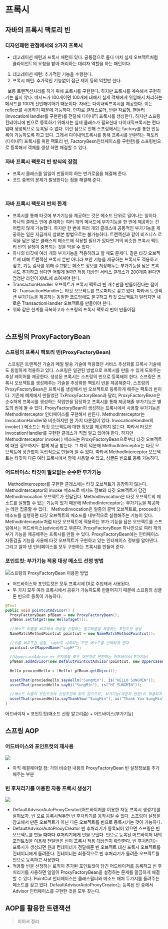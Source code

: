 # 프록시

## 자바의 프록시 팩토리 빈
### 디자인패턴 관점에서의 2가지 프록시
- 데코레이션 패턴과 프록시 패턴이 있다. 공통점으로 둘다 마치 실제 오브젝트처럼 클라이언트의 요청을 받아 처리하는 대리자 역할을 하는 패턴이다.
1. 데코레이션 패턴: 추가적인 기능을 수행한다.
2. 프록시 패턴: 추가적인 기능없이 접근 제어 등의 역할만 한다.

&nbsp; 보통 트랜젝션처리를 하기 위해 프록시를 구현한다.
하지만 프록시를 계속해서 구현하기는 쉽지 않다. 메서드가 100개이면 100개에 대해서 실제 객체에게 위임해서 처리하는 메서드를 100개 선언해야하기 때문이다.
자바는 다이내믹프록시를 제공한다. 이는 reflect를 사용하기 때문에 가능하다. 인자로 클래스로더, 반환 자료형, 핸들러(invocationHandler를 구현한)를 전달해 다이내믹 프록시를 생성한다.
하지만 스프링 컨테이너에 빈으로 등록하기 위해서는 실제 클래스가 필요한대 다이내믹프록시는 런타임때 생성되므로 등록될 수 없다. 이런 점으로 인해 스프링에서는 factory를 통한 빈등록이 가능하도록 하고 있다. 
그래서 다이내믹프록시를 통해 프록시를 반환하는 팩토리(다이내믹 프록시를 위한 팩토리 빈, FactoryBesn인터페이스를 구현한)를 스프링빈으로 등록해서 객체를 생성 하면 해결할 수 있다.
<br/>
### 자바 프록시 팩토리 빈 방식의 장점
- 프록시 클래스를 일일이 만들어야 하는 번거로움을 해결해 준다.
- 코드 중복의 문제가 발생한다는 점을 해결해 준다.
<br/>

### 자바 프록시 팩토리 빈의 한계
- 프록시를 통해 타깃에 부가기능을 제공하는 것은 메소드 단위로 일어나는 일이다. 하나의 클래스 안에 존재하는 여러 개의 메서드에 부가기능을 한 번에 제공하는 건 어렵지 않게 가능했다. 하지만 한 번에 여러 개의 클래스에  공통적인 부가기능을 제공하는 일은 지금까지 살펴본 방법으로는 불가능하다. 트랜젝션과 같이 비즈니스 로직을 담은 많은 클래스의 메소드에 적용할 필요가 있다면 거의 비슷한 프록시 팩토리 빈의 설정이 중복되는 것을 막을 수 없다.
- 하나의 타깃에 여러 개의 부가기능을 적용하려고 할 때도 문제다. 같은 타깃 오브젝트에 대해 트랜잭션 프록시 뿐만 아니라 보안 기능을 제공하는 프록시도 적용하고 싶고, 기능 검사를 위해 주고받는 메소드 정보를 저장해두는 부가기능을 담은 프록시도 추가하고 싶다면 어떻게 될까? 적용 대상인 서비스 클래스가 200개쯤 된다면 엄청난 라인이 XML에 쓰여져야 한다. 
- TransactionHandler 오브젝트가 프록시 팩토리 빈 개수만큼 만들어진다는 점이다. TransactionHandler는 타깃 오브젝트를 프로퍼티로 갖고 있다. 따라서 트랜잭션 부가기능을 제공하는 동일한 코드임에도 불구하고 타깃 오브젝트가 달라지면 새로운 TransactionHandler 오브젝트를 만들어야 한다.
- 위와 같은 한계를 극복하고자 스프링의 프록시 팩토리 빈이 만들어짐
<br/>

## 스프링의 ProxyFactoryBean
### 스프링의 프록시 팩토리 빈(ProxyFactoryBean)
&nbsp; 스프링은 트랜젝션 기술과 메일 발송 기술에 적용했던 서비스 추상화를 프록시 기술에도 동일하게 적용하고 있다. 스프링은 일관된 방법으로 프록시를 만들 수 있게 도와주는 추상 레이어를 제공한다. 생성된 프록시는 스프링의 빈으로 등록돼야 한다. 스프링은 프록시 오브젝트를 생성해주는 기술을 추상화한 팩토리 빈을 제공해준다. 스프링의 ProxyFactoryBean은 프록시를 생성해서 빈 오브젝트로 등록하게 해주는 팩토리 빈이다. 기존에 예제에서 만들었던 TxProxyFactoryBean과 달리, ProxyFactoryBean은 순수하게 프록시를 생성하는 작업만을 담당하고 프록시를 통해 제공해줄 부가기능은 별도의 빈에 둘 수 있다.
ProxyFactoryBean이 생성하는 프록시에서 사용할 부가기능은 MethodInterceptor 인터페이스를 구현해서 만든다. MethodInterceptor는 InvocationHandler와 비슷하지만 한 가지 다른점이 있다. InvocationHandler의 invoke( ) 메소드는 타킷 오브젝트에 대한 정보를 제공하지 않는다. 따라서 타깃은 InvocationHandler를 구현한 클래스가 직접 알고 있어야 한다. 하지만MethodInterceptor invoke( ) 메소드는 ProxyFactoryBean으로부터 타깃 오브젝트에 대한 정보까지도 함께 제공 받는다. 그 차이 덕분에 MethodInterceptor는 타깃 오브젝트에 상관없이 독립적으로 만들어 질 수 있다. 따라서 MethodInterceptor 오브젝트는 타깃이 다른 여러 프록시에서 함께 사용할 수 있고, 싱글톤 빈으로 등록 가능하다. 
<br/>

### 어드바이스: 타깃이 필요없는 순수한 부가기능
&nbsp; MethodInterceptor를 구현한 클래스에는 타깃 오브젝트가 등장하지 않는다. MethodInterceptor의 invoke 메소드로 메서드 정보와 타깃 오브젝트가 담긴 MethodInvocation 오브젝트가 전달된다. MethodInvocation은 타깃 오브젝트의 메소드를 실행할 수 있는 기능이 있기 때문에 MethodInterceptor는 부가기능을 제공하는 데만 집중할 수 있다. 
&nbsp; MethodInvocation은 일종의 콜백 오브젝트로, proceed( ) 메소드를 실행하면 타깃 오브젝트의 메소드를 내부적으로 실행해주는 기능이 있다. 
MethodInterceptor처럼 타깃 오브젝트에 적용하는 부가 기능을 담은 오브젝트를 스프링에서는 어드바이스(advice)라고 부른다.
ProxyFactoryBean 하나만으로 여러 개의 부가 기능을 제공해주는 프록시를 만들 수 있다. ProxyFactoryBean에는 인터페이스 자동검출 기능을 사용해 타깃 오브젝트가 구현하고 있는 인터페이스 정보를 알아낸다. 그리고 알아 낸 인터페이스를 모두 구현하는 프록시를 만들어 준다. 
<br/>

### 포인트컷: 부가기능 적용 대상 메소드 선정 방법
![스프링의 ProxyFactoryBean 이용한 방법](https://user-images.githubusercontent.com/18229419/62299515-0d2ff000-b4b0-11e9-8d5a-1fb1d6645c2f.png)
- 어드바이스와 포인트컷은 모두 프록시에 DI로 주입돼서 사용된다.
- 두 가지 모두 여러 프록시에서 공유가 가능하도록 만들어지기 때문에 스프링의 싱글톤 빈으로 등록이 가능하다. 

~~~java
@Test
public void pointcutAdvisor() {
  ProxyFactoryBean pfBean = new ProxyFactoryBean();
  pfBean.setTatget(new HelloTaget());
  
  //메소드 이름을 비교해서 대상을 선정하는 알고리즘을 제공하는 포인트컷 생성
  NameMatchMethodPointcut pointcut = new NameMatchMethodPointcut();
  
  //이름 비교조건 설정, sayH로 시작하는 모든 메소드를 선택하게 한다.
  pointcut.setMappedName("sayH*");
  
  //UppercaseAdvise == 문자열을 모두 대문자로 변환하는 어드바이스(부가기능)
  pfBean.addAdvisor(new DefalutPointcutAdvisor(pointcut, new UppercaseAdvise()));
  
  Hello proxiedHello = (Hello) pfBean.getObject();
  
  assetThat(proxiedHello.sayHello("SungMin"), is("HELLO SUNGMIN"));
  assetThat(proxiedHello.sayHi("SungMin"), is("HI SUNGMIN"));
  
  //메소드 이름이 포인트컷의 선정조건에 맞지 않으므로, 부가기능(대문자 변환)이 적용되지 않는다.
  assetThat(proxiedHello.sayThankYou("SungMin"), is("Thank You SungMin"));  
}
~~~

어드바이저 = 포인트컷(매소드 선정 알고리즘) + 어드바이스(부가기능)

## 스프링 AOP
### 어드바이스와 포인트컷의 재사용
![](https://user-images.githubusercontent.com/18229419/62364242-f47d1400-b55b-11e9-85b0-240934278fc5.png)
- 아직 해결해야할 점: 거의 비슷한 내용의 ProxyFactoryBean 빈 설정정보를 추가해주는 부분

### 빈 후처리기를 이용한 자동 프록시 생성기
![](https://user-images.githubusercontent.com/18229419/62364259-fb0b8b80-b55b-11e9-9dcd-959946900426.png)
- DefaultAdvisorAutoProxyCreator(어드바이저를 이용한 자동 프록시 생성기)를 살펴보자. 빈 으로 등록시켜두면 빈 후처리기를 동작시킬 수 있다. 스프링이 설정을 참고해서 만든 오브젝트가 아닌 다른 오브젝트를 빈으로 등록시키는 것이 가능하다.
- DefaultAdvisorAutoProxyCreator 빈 후처리기가 등록되어 있으면 스프링은 빈 오브젝트를 만들 때마다 후처리기에게 빈을 보낸다. 빈으로 등록된 어드바이저 내의 포인트컷을 이용해 전달받은 빈이 프록시 적용 대상인지 확인한다. 빈 후처리기는 프록시가 생성되면 원래 컨테이너가 전달해준 빈 오브젝트 대신 프록시 오브젝트를 컨테이너에게 돌려준다. 컨테이너는 최종적으로 빈 후처리기가 돌려준 오브젝트를 빈으로 등록하고 사용한다.
- 적용할 빈을 선정하는 로직이 추가된 포인트컷이 담긴 어드바이저를 등록하고 빈 후처리기를 사용하면 일일이 ProxyFactoryBean을 설정하는 문제를 말끔하게 해결할 수 있다. PointCut 인터페이스는 클래스필터와 메소드 매처 두가지를 돌려주는 메소드를 갖고 있다. DefaultAdvisorAutoProxyCreator는 등록된 빈 중에서 Advisor 인터페이스를 구현한 것을 모두 찾는다. 

## AOP를 활용한 트랜잭션
> 이어서 정리
